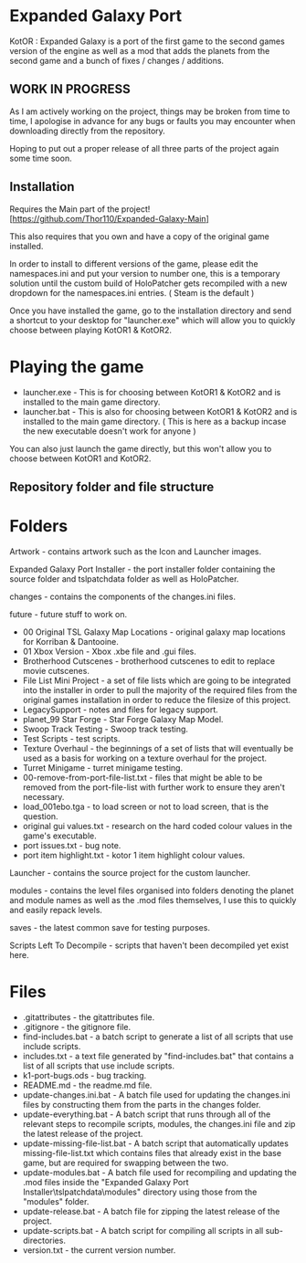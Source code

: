 # Expanded Galaxy Port
KotOR : Expanded Galaxy is a port of the first game to the second games version of the engine as well as a mod that adds the planets from the second game and a bunch of fixes / changes / additions.

## WORK IN PROGRESS

As I am actively working on the project, things may be broken from time to time, I apologise in advance for any bugs or faults you may encounter when downloading directly from the repository.

Hoping to put out a proper release of all three parts of the project again some time soon.

## Installation

Requires the Main part of the project! [https://github.com/Thor110/Expanded-Galaxy-Main]

This also requires that you own and have a copy of the original game installed.

In order to install to different versions of the game, please edit the namespaces.ini and put your version to number one, this is a temporary solution until the custom build of HoloPatcher gets recompiled with a new dropdown for the namespaces.ini entries. ( Steam is the default )

Once you have installed the game, go to the installation directory and send a shortcut to your desktop for "launcher.exe" which will allow you to quickly choose between playing KotOR1 & KotOR2.

# Playing the game

- launcher.exe - This is for choosing between KotOR1 & KotOR2 and is installed to the main game directory.
- launcher.bat - This is also for choosing between KotOR1 & KotOR2 and is installed to the main game directory. ( This is here as a backup incase the new executable doesn't work for anyone )

You can also just launch the game directly, but this won't allow you to choose between KotOR1 and KotOR2.

## Repository folder and file structure
# Folders
Artwork - contains artwork such as the Icon and Launcher images.

Expanded Galaxy Port Installer - the port installer folder containing the source folder and tslpatchdata folder as well as HoloPatcher.

changes - contains the components of the changes.ini files.

future - future stuff to work on.
- 00 Original TSL Galaxy Map Locations - original galaxy map locations for Korriban & Dantooine.
- 01 Xbox Version - Xbox .xbe file and .gui files.
- Brotherhood Cutscenes - brotherhood cutscenes to edit to replace movie cutscenes.
- File List Mini Project - a set of file lists which are going to be integrated into the installer in order to pull the majority of the required files from the original games installation in order to reduce the filesize of this project.
- LegacySupport - notes and files for legacy support.
- planet_99 Star Forge - Star Forge Galaxy Map Model.
- Swoop Track Testing - Swoop track testing.
- Test Scripts - test scripts.
- Texture Overhaul - the beginnings of a set of lists that will eventually be used as a basis for working on a texture overhaul for the project.
- Turret Minigame - turret minigame testing.
- 00-remove-from-port-file-list.txt - files that might be able to be removed from the port-file-list with further work to ensure they aren't necessary.
- load_001ebo.tga - to load screen or not to load screen, that is the question.
- original gui values.txt - research on the hard coded colour values in the game's executable.
- port issues.txt - bug note.
- port item highlight.txt - kotor 1 item highlight colour values.

Launcher - contains the source project for the custom launcher.

modules - contains the level files organised into folders denoting the planet and module names as well as the .mod files themselves, I use this to quickly and easily repack levels.

saves - the latest common save for testing purposes.

Scripts Left To Decompile - scripts that haven't been decompiled yet exist here.

# Files
- .gitattributes - the gitattributes file.
- .gitignore - the gitignore file.
- find-includes.bat - a batch script to generate a list of all scripts that use include scripts.
- includes.txt - a text file generated by "find-includes.bat" that contains a list of all scripts that use include scripts.
- k1-port-bugs.ods - bug tracking.
- README.md - the readme.md file.
- update-changes.ini.bat - A batch file used for updating the changes.ini files by constructing them from the parts in the changes folder.
- update-everything.bat - A batch script that runs through all of the relevant steps to recompile scripts, modules, the changes.ini file and zip the latest release of the project.
- update-missing-file-list.bat - A batch script that automatically updates missing-file-list.txt which contains files that already exist in the base game, but are required for swapping between the two.
- update-modules.bat - A batch file used for recompiling and updating the .mod files inside the "Expanded Galaxy Port Installer\tslpatchdata\modules" directory using those from the "modules" folder.
- update-release.bat - A batch file for zipping the latest release of the project.
- update-scripts.bat - A batch script for compiling all scripts in all sub-directories.
- version.txt - the current version number.